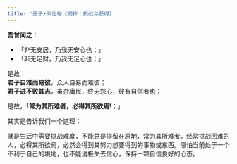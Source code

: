 ```yaml
---
title: '墨子•亲仕卷《摘抄：挑战与获得》'
---
```

__吾曾闻之__： 

* 「非无安居，乃我无安心也；」  
* 「非无足财，乃我无足心也；」  

是故：  
__君子自难而易彼__，众人自易而难彼；  
__君子进不败其志__，虽杂庸民，终无怨心，彼有自信者也；  

是故，「__常为其所难者，必得其所欲焉!__；」

其实是告诉我们一个道理：

就是生活中需要挑战难度，不能总是停留在原地，常为其所难者，经常挑战困难的人，必得其所欲焉，必然会得到其努力想要得到的事物或东西。哪怕当前处于一个不利于自己的境地，也不能消极失去信心，保持一颗自信良好的心态。